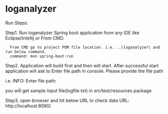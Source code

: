 # loganalyzer

Run Steps:

Step1. Run loganalyzer Spring boot application from any IDE like Eclipse/Intellij or 
From CMD. 
      
      From CMD go to project POM file location. i.e. ..\loganalyzer\ and run below command. 
      command: mvn spring-boot:run

Step2. Application will build first and then will start. After successful start 
application will ask to Enter file path in console. Please provide the file path

i.e. INFO: Enter file path: 

you will get sample input file(logfile.txt) in src/test/resources package

Step3. open browser and hit below URL to check data
URL: http://localhost:8080/
 
